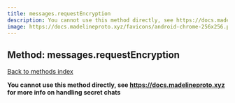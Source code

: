 ```yaml
---
title: messages.requestEncryption
description: You cannot use this method directly, see https://docs.madelineproto.xyz for more info on handling secret chats
image: https://docs.madelineproto.xyz/favicons/android-chrome-256x256.png
---
```

## Method: messages.requestEncryption  
[Back to methods index](index.md)


**You cannot use this method directly, see https://docs.madelineproto.xyz for more info on handling secret chats**




